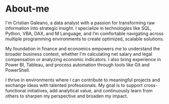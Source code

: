 # About-me
I'm Cristian Galeano, a data analyst with a passion for transforming raw information into strategic insight. I specialize in technologies like SQL, Python, VBA, DAX, and M Language, and I’m comfortable navigating across multiple programming environments to create optimized, scalable solutions.

My foundation in finance and economics empowers me to understand the broader business context, whether I'm calculating net salary and legal compensation or analyzing economic indicators. I also bring experience in Power BI, Tableau, and process automation through tools like Git and PowerShell.

I thrive in environments where I can contribute to meaningful projects and exchange ideas with talented professionals. My goal is to support cross-functional initiatives, add analytical value, and continuously learn from others to sharpen my perspective and broaden my impact.
